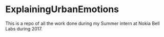 # ExplainingUrbanEmotions
This is a repo of all the work done during my Summer intern at Nokia Bell Labs during 2017.
